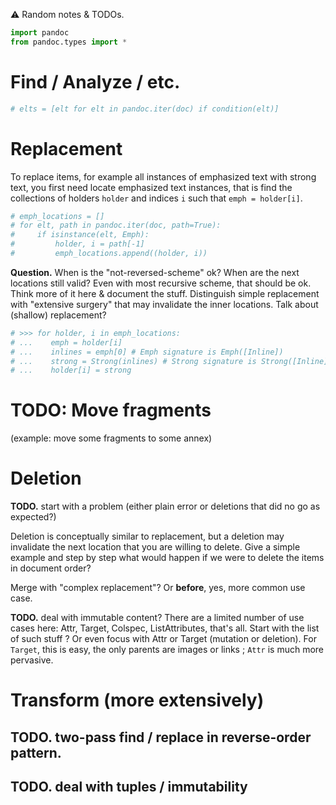 
⚠️ Random notes & TODOs.

```python
import pandoc
from pandoc.types import *
```

# Find / Analyze / etc.

```python
# elts = [elt for elt in pandoc.iter(doc) if condition(elt)]
```

# Replacement

To replace items, for example all instances of emphasized text with strong text,
you first need locate emphasized text instances, that is find the collections
of holders `holder` and indices `i` such that `emph = holder[i]`.

```python
# emph_locations = []
# for elt, path in pandoc.iter(doc, path=True):
#     if isinstance(elt, Emph):
#         holder, i = path[-1]
#         emph_locations.append((holder, i))
```

**Question.** When is the "not-reversed-scheme" ok? When are the next locations
still valid? Even with most recursive scheme, that should be ok. Think more of
it here & document the stuff. Distinguish simple replacement with "extensive
surgery" that may invalidate the inner locations. Talk about (shallow) replacement?

```python
# >>> for holder, i in emph_locations:
# ...    emph = holder[i] 
# ...    inlines = emph[0] # Emph signature is Emph([Inline])
# ...    strong = Strong(inlines) # Strong signature is Strong([Inline])
# ...    holder[i] = strong
```

# TODO: Move fragments

(example: move some fragments to some annex)

# Deletion

**TODO.** start with a problem (either plain error or deletions that did no
go as expected?)

Deletion is conceptually similar to replacement, but a deletion may invalidate 
the next location that you are willing to delete. Give a simple example and
step by step what would happen if we were to delete the items in document 
order?

Merge with "complex replacement"? Or **before**, yes, more common use case.

**TODO.** deal with immutable content? There are a limited number of use cases
here: Attr, Target, Colspec, ListAttributes, that's all. Start with the
list of such stuff ? Or even focus with Attr or Target (mutation or deletion).
For `Target`, this is easy, the only parents are images or links ; `Attr` is 
much more pervasive.



# Transform (more extensively)



## TODO. two-pass find / replace in reverse-order pattern.



## TODO. deal with tuples / immutability